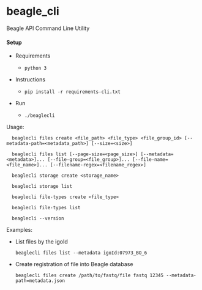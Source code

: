 # beagle_cli
Beagle API Command Line Utility

#### Setup
- Requirements
  - `python 3`

- Instructions
  - `pip install -r requirements-cli.txt`

- Run
  - `./beaglecli`


Usage:
```
  beaglecli files create <file_path> <file_type> <file_group_id> [--metadata-path=<metadata_path>] [--size=<size>]

  beaglecli files list [--page-size=<page_size>] [--metadata=<metadata>]... [--file-group=<file_group>]... [--file-name=<file_name>]... [--filename-regex=<filename_regex>]

  beaglecli storage create <storage_name>
  
  beaglecli storage list

  beaglecli file-types create <file_type>

  beaglecli file-types list

  beaglecli --version
```
 Examples:
- List files by the igoId
  ```
  beaglecli files list --metadata igoId:07973_BO_6
  ```
- Create registration of file into Beagle database
  ```
  beaglecli files create /path/to/fastq/file fastq 12345 --metadata-path=metadata.json
  ```
